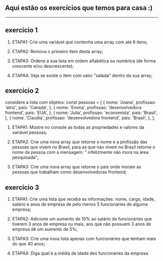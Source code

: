 
## Aqui estão os exercícios que temos para casa :)

---

## exercício 1

1. ETAPA1: Crie uma variável que contenha uma array com até 6 itens;

2. ETAPA2: Remova o primeiro item desta array;

3. ETAPA3: Ordene a sua lista em ordem alfabética ou numérica (de forma crescente e/ou descrescente);

4. ETAPA4: Veja se existe o item com valor "salada" dentro da sua array; 


## exercício 2

considere a lista com objetos:
const pessoas = [
    {
        nome: 'Joana',
        profissao: 'atriz',
        pais: 'Canadá',
    },
    {
        nome: 'Emma',
        profissao: 'desenvolvedora frontend',
        pais: 'EUA',
    },
    {
        nome: 'Julia',
        profissao: 'economista',
        pais: 'Brasil',
    },
    {
        nome: 'Claudia',
        profissao: 'desenvolvedora frontend',
        pais: 'Brasil',
    },
];

1. ETAPA1: Mostre no console as todas as propriedades e valores da variável pessoas;

2. ETAPA2: Crie uma nova array que retorne o nome e a profissão das pessoas que vivem no Brasil, para as que não vivem no Brasil retorne o nome da pessoa com a mensagem: " infelizmente não mora na área pesquisada"; 

3. ETAPA3: Crie uma nova array que retorne o país onde moram as pessoas que trabalham como desenvolvedoras frontend;



## exercício 3 

1. ETAPA1: Crie uma lista que receba as informações: nome, cargo, idade, salário e anos de empresa de pelo menos 5 funcionáries de alguma empresa;

2. ETAPA2: Adicione um aumento de 10% ao salário de funcionáries que tiverem 3 anos de empresa ou mais, aos que não possuem 3 anos de empresa dê um aumento de 5%;

3. ETAPA3: Crie uma nova lista apenas com funcionáries que tenham mais do que 40 anos; 

4. ETAPA4: Diga qual é a média de idade des funcionáries da empresa